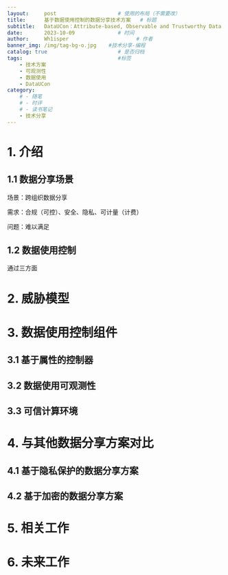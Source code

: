 ```yaml
---
layout:     post                    # 使用的布局（不需要改）
title:      基于数据使用控制的数据分享技术方案	# 标题 
subtitle:   DataUCon：Attribute-based, Observable and Trustworthy Data Usage Control for Data Sharing Across Organizations #副标题
date:       2023-10-09              # 时间
author:     Wh1isper                      # 作者
banner_img: /img/tag-bg-o.jpg    #技术分享-编程
catalog: true                       # 是否归档
tags:                               #标签
    - 技术方案
    - 可观测性
    - 数据使用
    - DataUCon
category:
    # - 随笔
    # - 时评
    # - 读书笔记
    - 技术分享
---
```


# 1. 介绍

## 1.1 数据分享场景

场景：跨组织数据分享

需求：合规（可控）、安全、隐私、可计量（计费）

问题：难以满足

## 1.2 数据使用控制

通过三方面

# 2. 威胁模型

# 3. 数据使用控制组件

## 3.1 基于属性的控制器

## 3.2 数据使用可观测性

## 3.3 可信计算环境

# 4. 与其他数据分享方案对比

## 4.1 基于隐私保护的数据分享方案

## 4.2 基于加密的数据分享方案

# 5. 相关工作

# 6. 未来工作